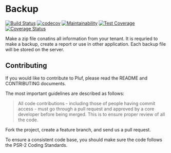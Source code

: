 # Backup

[![Build Status](https://travis-ci.com/pluf/backup.svg?branch=master)](https://travis-ci.com/pluf/backup)
[![codecov](https://codecov.io/gh/pluf/backup/branch/master/graph/badge.svg)](https://codecov.io/gh/pluf/backup)
[![Maintainability](https://api.codeclimate.com/v1/badges/513f356bdf26065cc009/maintainability)](https://codeclimate.com/github/pluf/backup/maintainability)
[![Test Coverage](https://api.codeclimate.com/v1/badges/513f356bdf26065cc009/test_coverage)](https://codeclimate.com/github/pluf/backup/test_coverage)
[![Coverage Status](https://coveralls.io/repos/github/pluf/backup/badge.svg?branch=master)](https://coveralls.io/github/pluf/backup?branch=master)

Make a zip file conatins all information from your tenant. It is requried to make a backup, create a report or use in other application. Each backup file will be stored on the server.


## Contributing

If you would like to contribute to Pluf, please read the README and CONTRIBUTING documents.

The most important guidelines are described as follows:

>All code contributions - including those of people having commit access - must go through a pull request and approved by a core developer before being merged. This is to ensure proper review of all the code.

Fork the project, create a feature branch, and send us a pull request.

To ensure a consistent code base, you should make sure the code follows the PSR-2 Coding Standards.
